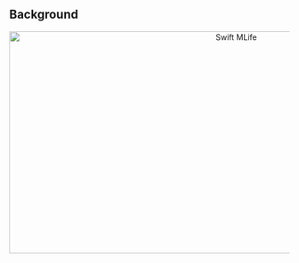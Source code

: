 ## Background
<p align="center">
    <img alt="Swift MLife" src="background_Sneaker" width="800" height="400">
</p>
